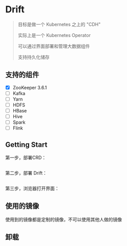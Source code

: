# Drift

> 目标是做一个 Kubernetes 之上的 "CDH"
>
> 实际上是一个 Kubernetes Operator
>
> 可以通过界面部署和管理大数据组件
>
> 支持持久化储存

## 支持的组件

- [x] ZooKeeper 3.6.1
- [ ] Kafka
- [ ] Yarn
- [ ] HDFS
- [ ] HBase
- [ ] Hive
- [ ] Spark
- [ ] Flink

## Getting Start

第一步，部署CRD：
```bash

```

第二步，部署 Drift：
```bash

```

第三步，浏览器打开界面：

## 使用的镜像

使用到的镜像都是定制的镜像，不可以使用其他人做的镜像

## 卸载